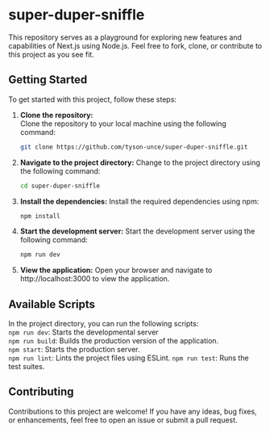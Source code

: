 # super-duper-sniffle

This repository serves as a playground for exploring new features and capabilities of Next.js using Node.js. Feel free to fork, clone, or contribute to this project as you see fit.

## Getting Started

To get started with this project, follow these steps:

1. **Clone the repository:**  
   Clone the repository to your local machine using the following command:
   
   ```bash
   git clone https://github.com/tyson-unce/super-duper-sniffle.git

2. **Navigate to the project directory:**
   Change to the project directory using the following command:
   ```bash
   cd super-duper-sniffle

3. **Install the dependencies:**
   Install the required dependencies using npm:
   ```bash
   npm install

4. **Start the development server:**
   Start the development server using the following command:
   ```bash
   npm run dev

5. **View the application:**
   Open your browser and navigate to http://localhost:3000 to view the application.

## Available Scripts
  In the project directory, you can run the following scripts:<br/>
  `npm run dev`: Starts the developmental server<br/>
  `npm run build`: Builds the production version of the application.<br/>
  `npm start`: Starts the production server.<br/>
  `npm run lint`: Lints the project files using ESLint.
  `npm run test`: Runs the test suites.

## Contributing
  Contributions to this project are welcome! If you have any ideas, bug fixes, or enhancements, feel free to open an issue or submit a pull request.
